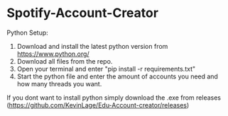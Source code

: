 # Spotify-Account-Creator

Python Setup: 
1. Download and install the latest python version from https://www.python.org/
2. Download all files from the repo.
3. Open your terminal and enter "pip install -r requirements.txt"
4. Start the python file and enter the amount of accounts you need and how many threads you want.

If you dont want to install python simply download the .exe from releases (https://github.com/KevinLage/Edu-Account-creator/releases)
